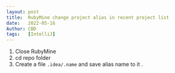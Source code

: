 ```yaml
---
layout: post
title:  RubyMine change project alias in recent project list
date:   2022-05-16
Author: CBD
tags:   [IntelliJ]
---
```


1. Close RubyMine
1. cd repo folder
1. Create a file `.idea/.name` and save alias name to it .

